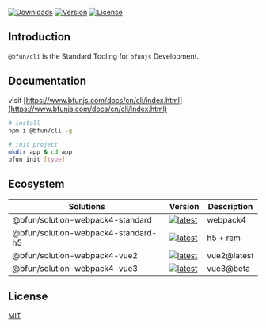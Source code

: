[cli-badge]: https://img.shields.io/npm/v/@bfun/cli/latest.svg
[cli-npm]: https://www.npmjs.com/package/@bfun/cli/v/latest

[bs-ws-badge]: https://img.shields.io/npm/v/@bfun/solution-webpack4-standard/latest.svg
[bs-ws-npm]: https://www.npmjs.com/package/@bfun/solution-webpack4-standard/v/latest

[bs-ws5-badge]: https://img.shields.io/npm/v/@bfun/solution-webpack4-standard-h5/latest.svg
[bs-ws5-npm]: https://www.npmjs.com/package/@bfun/solution-webpack4-standard-h5/v/latest

[bs-wv2-badge]: https://img.shields.io/npm/v/@bfun/solution-webpack4-vue2/latest.svg
[bs-wv2-npm]: https://www.npmjs.com/package/@bfun/solution-webpack4-vue2/v/latest

[bs-wv3-badge]: https://img.shields.io/npm/v/@bfun/solution-webpack4-vue3/latest.svg
[bs-wv3-npm]: https://www.npmjs.com/package/@bfun/solution-webpack4-vue3/v/latest

<p>
  <a href="https://npmcharts.com/compare/@bfun/cli?minimal=true"><img src="https://img.shields.io/npm/dm/@bfun/cli.svg?sanitize=true" alt="Downloads"></a>
  <a href="https://www.npmjs.com/package/@bfun/cli"><img src="https://img.shields.io/npm/v/@bfun/cli.svg?sanitize=true" alt="Version"></a>
  <a href="https://www.npmjs.com/package/@bfun/cli"><img src="https://img.shields.io/npm/l/@bfun/cli.svg?sanitize=true" alt="License"></a>
</p>


## Introduction
`@bfun/cli` is the Standard Tooling for `bfunjs` Development.


## Documentation
visit [https://www.bfunjs.com/docs/cn/cli/index.html](https://www.bfunjs.com/docs/cn/cli/index.html)

```bash
# install
npm i @bfun/cli -g

# init project
mkdir app & cd app
bfun init [type]
```

## Ecosystem

| Solutions | Version | Description |
| --------- | ------- | ----------- |
| @bfun/solution-webpack4-standard | [![latest][bs-ws-badge]][bs-ws-npm] | webpack4 |
| @bfun/solution-webpack4-standard-h5 | [![latest][bs-ws5-badge]][bs-ws5-npm] | h5 + rem |
| @bfun/solution-webpack4-vue2 | [![latest][bs-wv2-badge]][bs-wv2-npm] | vue2@latest |
| @bfun/solution-webpack4-vue3 | [![latest][bs-wv2-badge]][bs-wv3-npm] | vue3@beta |


## License

[MIT](http://opensource.org/licenses/MIT)
